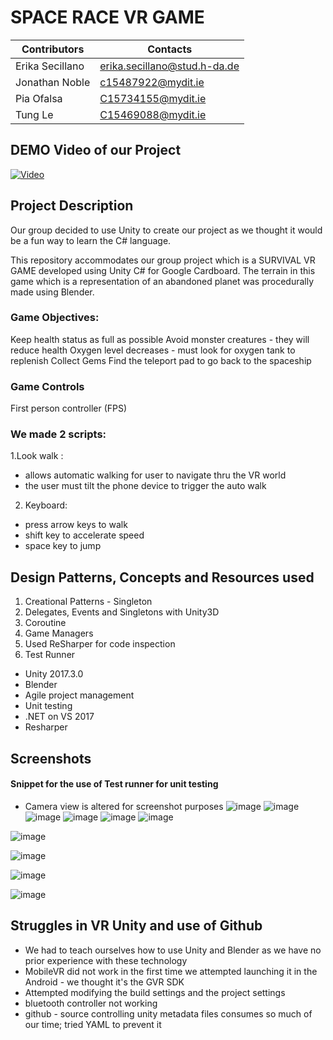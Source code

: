 # SPACE RACE VR GAME

| Contributors | Contacts|
| ------|------|
| Erika Secillano | erika.secillano@stud.h-da.de |
| Jonathan Noble|c15487922@mydit.ie |
| Pia Ofalsa|C15734155@mydit.ie| 
| Tung Le| C15469088@mydit.ie |

## DEMO Video of our Project
[![Video](https://img.youtube.com/vi/_XfzyrmcO_c/0.jpg)](https://www.youtube.com/watch?v=_XfzyrmcO_c)

## Project Description
Our group decided to use Unity to create our project as we thought it would be a fun way to learn the C# language.

This repository accommodates our group project which is a SURVIVAL VR GAME developed using Unity C# for Google Cardboard.
The terrain in this game which is a representation of an abandoned planet was procedurally made using Blender.


### Game Objectives:
Keep health status as full as possible
Avoid monster creatures - they will reduce health
Oxygen level decreases - must look for oxygen tank to replenish
Collect Gems
Find the teleport pad to go back to the spaceship

### Game Controls
First person controller (FPS)

### We made 2 scripts:
1.Look walk :
- allows automatic walking for user to navigate thru the VR world
- the user must tilt the phone device to trigger the auto walk

2. Keyboard:
- press arrow keys to walk
- shift key to accelerate speed
- space key to jump

## Design Patterns, Concepts and Resources used
1. Creational Patterns - Singleton
2. Delegates, Events and Singletons with Unity3D
3. Coroutine
4. Game Managers
5. Used ReSharper for code inspection
6. Test Runner

- Unity 2017.3.0
- Blender
- Agile project management
- Unit testing
- .NET on VS 2017 
- Resharper 


## Screenshots

#### Snippet for the use of Test runner for unit testing

- Camera view is altered for screenshot purposes
![image](https://user-images.githubusercontent.com/18444618/36577383-47a04a2e-1857-11e8-859f-40b5a8c433f7.png)
![image](https://user-images.githubusercontent.com/18444618/36578067-49999d0e-185b-11e8-806c-f7b999d70394.png)
![image](https://user-images.githubusercontent.com/18444618/36577244-58cc6eaa-1856-11e8-9c25-13d446c88c9e.png)
![image](https://user-images.githubusercontent.com/18444618/36577294-c1654fa4-1856-11e8-994b-b4ee016ee66a.png)
![image](https://user-images.githubusercontent.com/18444618/36577462-b7c27c78-1857-11e8-8990-5038714aa186.png)
![image](https://user-images.githubusercontent.com/18444618/36577578-64c22f86-1858-11e8-86e7-7b04544b9955.png)

![image](https://user-images.githubusercontent.com/18444618/36578160-ba61421c-185b-11e8-9341-c0dd7ca54d86.png)

![image](https://user-images.githubusercontent.com/18444618/36578262-4cdf2320-185c-11e8-8506-1456b29294a6.png)

![image](https://user-images.githubusercontent.com/18444618/36578316-97395eb8-185c-11e8-896a-39158a6c907d.png)

![image](https://user-images.githubusercontent.com/18444618/36578377-21240344-185d-11e8-8438-89f89003a2c0.png)



## Struggles in VR Unity and use of Github
- We had to teach ourselves how to use Unity and Blender as we have no prior experience with these technology
- MobileVR did not work in the first time we attempted launching it in the Android - we thought it's the GVR SDK
- Attempted modifying the build settings and the project settings
- bluetooth controller not working
- github - source controlling unity metadata files consumes so much of our time; tried YAML to prevent it
